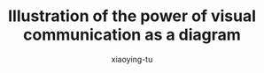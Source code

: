 ---
title: "Illustration of the power of visual communication as a diagram"
author: "xiaoying-tu"
Discipline: Databases
ConceptualAdvantage: "Let the readers experience for themselves the power of effective visual communication through a simple example of counting soccer balls"
DrawsAttentionTo: "Ungrouped vs. grouped objects, the latter being a more effective way of visual communication"
Topic: IR and data mining
Domain: 
Form: Visual Representation
OriginSource: "Coronel, C., & Morris, S. (2018 , January). Database Systems. 13 ed. Mason, OH: CENGAGE Learning Custom Publishing."
image: "092.png"
Mapping:
---